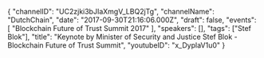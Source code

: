 {
    "channelID": "UC2zjki3bJIaXmgV_LBQ2jTg",
    "channelName": "DutchChain",
    "date": "2017-09-30T21:16:06.000Z",
    "draft": false,
    "events": [
        "Blockchain Future of Trust Summit 2017"
    ],
    "speakers": [],
    "tags": ["Stef Blok"],
    "title": "Keynote by Minister of Security and Justice Stef Blok - Blockchain Future of Trust Summit",
    "youtubeID": "x_DyplaV1u0"
}

